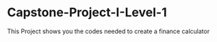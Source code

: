 # Capstone-Project-I-Level-1
This Project shows you the codes needed to create a finance calculator
